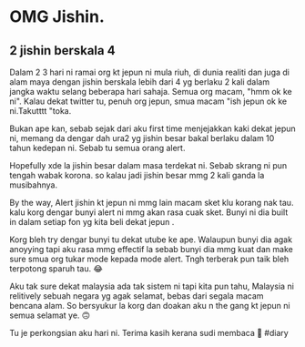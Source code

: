 # OMG Jishin.

## 2 jishin berskala 4 

Dalam 2 3 hari ni ramai org kt jepun ni mula riuh, di dunia realiti dan juga di alam maya dengan jishin berskala lebih dari 4 yg berlaku 2 kali dalam jangka waktu selang beberapa hari sahaja. Semua org macam, "hmm ok ke ni". Kalau dekat twitter tu, penuh org jepun, smua macam "ish jepun ok ke ni.Takutttt "toka.

Bukan ape kan, sebab sejak dari aku first time menjejakkan kaki dekat jepun ni, memang da dengar dah ura2 yg jishin besar bakal berlaku dalam 10 tahun kedepan ni. Sebab tu semua orang alert. 

Hopefully xde la jishin besar dalam masa terdekat ni. Sebab skrang ni pun tengah wabak korona. so kalau jadi jishin besar mmg 2 kali ganda la musibahnya.

By the way, Alert jishin kt jepun ni mmg lain macam sket klu korang nak tau. kalu korg dengar bunyi alert ni mmg akan rasa cuak sket. Bunyi ni dia built in dalam setiap fon yg kita beli dekat jepun .

Korg bleh try dengar bunyi tu dekat utube ke ape. Walaupun bunyi dia agak anoyying tapi aku rasa mmg effectif la sebab bunyi dia mmg kuat dan make sure smua org tukar mode kepada mode alert. Tngh terberak pun taik bleh terpotong sparuh tau. 😂 

Aku tak sure dekat malaysia ada tak sistem ni tapi kita pun tahu, Malaysia ni relitively sebuah negara yg agak selamat, bebas dari segala macam bencana alam. So bersyukur la korg dan doakan aku n the gang kt jepun ni semua selamat ye. 🙃

Tu je perkongsian aku hari ni. Terima kasih kerana sudi membaca 😬
#diary
